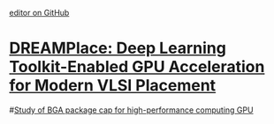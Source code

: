 [editor on GitHub](https://github.com/fsword73/jianyang.github.io/edit/master/IC-CAD.md)

# [DREAMPlace: Deep Learning Toolkit-Enabled GPU Acceleration for Modern VLSI Placement](https://github.com/limbo018/DREAMPlace)

#[Study of BGA package cap for high-performance computing GPU](https://www.researchgate.net/profile/Yaping_Zhou3)
